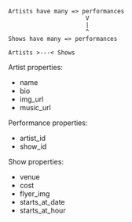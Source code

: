 ```
Artists have many => performances
                      V
                      |
                      ^
Shows have many => performances

Artists >---< Shows

```

Artist properties:
* name
* bio
* img_url
* music_url

Performance properties:
* artist_id
* show_id

Show properties:
* venue
* cost
* flyer_img
* starts_at_date
* starts_at_hour
